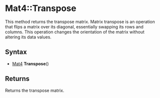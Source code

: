 # Mat4::Transpose

This method returns the transpose matrix. Matrix transpose is an operation that flips a matrix over its diagonal, essentially swapping its rows and columns. This operation changes the orientation of the matrix without altering its data values.

## Syntax

- [Mat4](Mat4.md) **Transpose**()

## Returns

Returns the transpose matrix.
